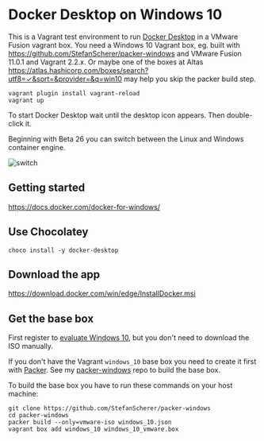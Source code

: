 # Docker Desktop on Windows 10

This is a Vagrant test environment to run [Docker Desktop](https://docs.docker.com/docker-for-windows/) in a VMware Fusion vagrant box. You need a Windows 10 Vagrant box, eg. built with https://github.com/StefanScherer/packer-windows and VMware Fusion 11.0.1 and Vagrant 2.2.x. Or maybe one of the boxes at Altas https://atlas.hashicorp.com/boxes/search?utf8=✓&sort=&provider=&q=win10 may help you skip the packer build step.

```
vagrant plugin install vagrant-reload
vagrant up
```

To start Docker Desktop wait until the desktop icon appears. Then double-click it.

Beginning with Beta 26 you can switch between the Linux and Windows container engine.

![switch](images/docker-for-windows-switch.gif)

## Getting started

https://docs.docker.com/docker-for-windows/

## Use Chocolatey

```
choco install -y docker-desktop
```

## Download the app

https://download.docker.com/win/edge/InstallDocker.msi

## Get the base box

First register to [evaluate Windows 10](https://www.microsoft.com/de-de/evalcenter/evaluate-windows-10-enterprise), but you don't need to download the ISO manually.

If you don't have the Vagrant `windows_10` base box you need to create it first with [Packer](https://packer.io). See my [packer-windows](https://github.com/StefanScherer/packer-windows) repo to build the base box.

To build the base box you have to run these commands on your host machine:

```
git clone https://github.com/StefanScherer/packer-windows
cd packer-windows
packer build --only=vmware-iso windows_10.json
vagrant box add windows_10 windows_10_vmware.box
```

